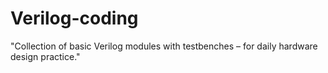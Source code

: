 # Verilog-coding
"Collection of basic Verilog modules with testbenches – for daily hardware design practice."
